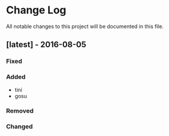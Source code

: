 Change Log
==========

All notable changes to this project will be documented in this file.

[latest] - 2016-08-05
---------------------

### Fixed

### Added

-	tini
-	gosu

### Removed

### Changed
